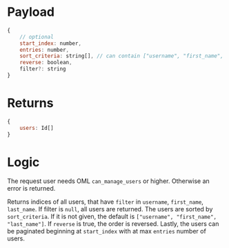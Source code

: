 # Payload

```js
{
    // optional
    start_index: number,
    entries: number,
    sort_criteria: string[], // can contain ["username", "first_name", "last_name"],
    reverse: boolean,
    filter?: string
}
```

# Returns

```js
{
    users: Id[]
}
```

# Logic

The request user needs OML `can_manage_users` or higher. Otherwise an error is returned.

Returns indices of all users, that have `filter` in `username`, `first_name`, `last_name`. If filter is `null`, all users are returned. The users are sorted by `sort_criteria`. If it is not given, the default is `["username", "first_name", "last_name"]`. If `reverse` is true, the order is reversed. Lastly, the users can be paginated beginning at `start_index` with at max `entries` number of users.
